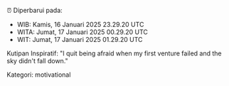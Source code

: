 ⏰ Diperbarui pada:
- WIB: Kamis, 16 Januari 2025 23.29.20 UTC
- WITA: Jumat, 17 Januari 2025 00.29.20 UTC
- WIT: Jumat, 17 Januari 2025 01.29.20 UTC

Kutipan Inspiratif:
"I quit being afraid when my first venture failed and the sky didn't fall down."


Kategori: motivational

